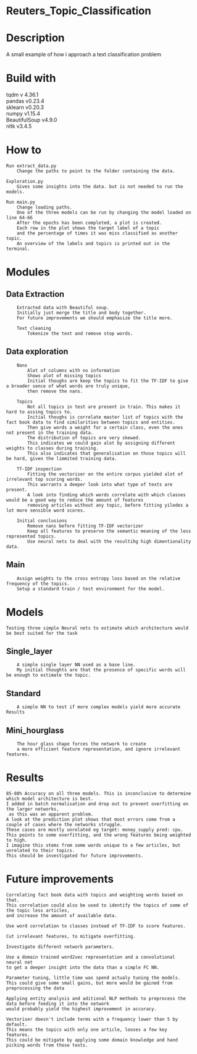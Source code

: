 # Reuters_Topic_Classification

# Description
A small example of how i approach a text classification problem

# Build with
tqdm v 4.36.1  
pandas v0.23.4  
sklearn v0.20.3  
numpy v1.15.4  
BeautifulSoup v4.9.0  
nltk v3.4.5  

# How to
    Run extract_data.py
        Change the paths to point to the folder containing the data.

    Exploration.py 
        Gives some insights into the data. but is not needed to run the models.

    Run main.py
        Change loading paths.
        One of the three models can be run by changing the model loaded on line 64-66
        After the epochs has been completed, a plot is created. 
        Each row in the plot shows the target label of a topic 
        and the percentage of times it was miss classified as another topic.
        An overview of the labels and topics is printed out in the terminal.

# Modules
   ## Data Extraction

        Extracted data with Beautiful soup.
        Initially just merge the title and body together. 
        For future improvements we should emphasize the title more.

        Text cleaning
            Tokenize the text and remove stop words.


   ## Data exploration
        Nans   
            Alot of columns with no information
            Shows alot of missing topics
            Initial thoughs are keep the topics to fit the TF-IDF to give a broader sence of what words are truly unique,
            then remove the nans.
        
        Topics
            Not all topics in test are present in train. This makes it hard to assing topics to.
            Initial thoughs is correlate master list of topics with the fact book data to find similarities between topics and entities. 
            Then give words a weight for a certain class, even the ones not present in the training data.
            The distribution of topics are very skewed. 
            This indicates we could gain alot by assigning different weights to classes during training.
            This also indicates that generalisation on those topics will be hard, given the limmited training data.

        Tf-IDF inspection
            Fitting the vectoriser on the entire corpus yielded alot of irrelevant top scoring words. 
            This warrants a deeper look into what type of texts are present.
            A look into finding which words correlate with which classes would be a good way to reduce the amount of features
            removing articles without any topic, before fitting yiledes a lot more sensible word scores.

        Initial conclusions
            Remove nans before fitting TF-IDF vectorizer
            Keep all features to preserve the semantic meaning of the less represented topics.
            Use neural nets to deal with the resultihg high dimentionality data.

   ## Main
        Assign weights to the cross entropy loss based on the relative frequency of the topics.
        Setup a standard train / test environment for the model.


# Models
    Testing three simple Neural nets to estimate which architecture would be best suited for the task
   ## Single_layer
        A simple single layer NN used as a base line. 
        My initial thoughts are that the presence of specific words will be enough to estimate the topic.
 
   ## Standard
        A simple NN to test if more complex models yield more accurate Results

   ## Mini_hourglass
        The hour glass shape forces the network to create 
        a more efficient feature representation, and ignore irrelevant features. 


# Results
    85-88% Accuracy on all three models. This is inconclusive to determine which model architecture is best.  
    I added in batch normalisation and drop out to prevent overfitting on the larger networks,
     as this was an apparent problem.
    A look at the prediction plot shows that most errors come from a couple of cases where the networks struggle.
    These cases are mostly unrelated eg target: money_supply pred: cpu.
    This points to some overfitting, and the wrong features being weighted to high. 
    I imagine this stems from some words unique to a few articles, but unrelated to their topics.
    This should be investigated for future improvements.


# Future improvements
    Correlating fact book data with topics and weighting words based on that.
    This correlation could also be used to identify the topics of some of the topic less articles,
    and increase the amount of available data.

    Use word correlation to classes instead of TF-IDF to score features.

    Cut irrelevant features, to mitigate overfitting.

    Investigate different network parameters.

    Use a domain trained word2vec representation and a convolutional neural net 
    to get a deeper insight into the data than a simple FC NN.

    Parameter tuning, little time was spend actualy tuning the models. 
    This could give some small gains, but more would be gained from preprocessing the data 

    Applying entity analysis and aditional NLP methods to preprocess the data before feeding it into the network 
    would probably yield the highest improvement in accuracy.

    Vectoriser doesn't include terms with a frequency lower than 5 by default.
    This means the topics with only one article, looses a few key features. 
    This could be mitigate by applying some domain knowledge and hand picking words from those texts.




    
